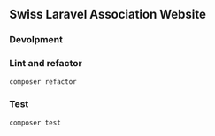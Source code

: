 ## Swiss Laravel Association Website

### Devolpment

### Lint and refactor
```bash
composer refactor
```

### Test
```bash
composer test
```
